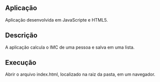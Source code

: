
## Aplicação
Aplicação desenvolvida em JavaScripte e HTML5.

## Descrição
A aplicação calcula o IMC de uma pessoa e salva em uma lista.

## Execução
Abrir o arquivo index.html, localizado na raiz da pasta, em um navegador.
